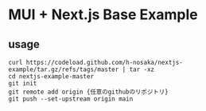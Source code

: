 # MUI + Next.js Base Example

## usage

```
curl https://codeload.github.com/h-nosaka/nextjs-example/tar.gz/refs/tags/master | tar -xz
cd nextjs-example-master
git init
git remote add origin {任意のgithubのリポジトリ}
git push --set-upstream origin main
```
